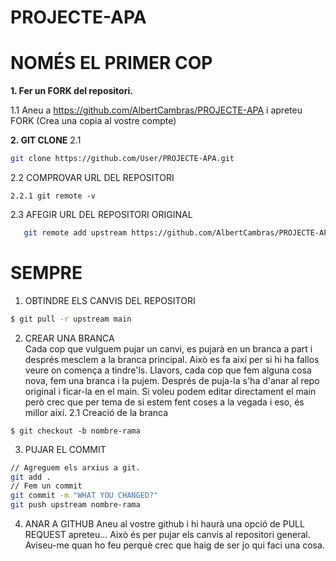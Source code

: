 # PROJECTE-APA

**NOMÉS EL PRIMER COP**
=======================

**1. Fer un FORK del repositori.**  

  1.1 Aneu a https://github.com/AlbertCambras/PROJECTE-APA i apreteu FORK (Crea una copia al vostre compte)  

**2. GIT CLONE**
  2.1  
  ```bash
  git clone https://github.com/User/PROJECTE-APA.git  
  ```
  2.2 COMPROVAR URL DEL REPOSITORI  
  
    2.2.1 git remote -v  
    
  2.3 AFEGIR URL DEL REPOSITORI ORIGINAL  
  ```bash
     git remote add upstream https://github.com/AlbertCambras/PROJECTE-APA
  ```
  
**SEMPRE**
===========

1. OBTINDRE ELS CANVIS DEL REPOSITORI 
```BASH
$ git pull -r upstream main
```
2. CREAR UNA BRANCA  
Cada cop que vulguem pujar un canvi, es pujarà en un branca a part i després mesclem a la branca principal.
Això es fa així per si hi ha fallos veure on comença a tindre'ls.
Llavors, cada cop que fem alguna cosa nova, fem una branca i la pujem. Després de puja-la s'ha d'anar al repo original i ficar-la en el main.
Si voleu podem editar directament el main però crec que per tema de si estem fent coses a la vegada i eso, és millor així.
2.1 Creació de la branca
```
$ git checkout -b nombre-rama
```
3. PUJAR EL COMMIT  

```BASH
// Agreguem els arxius a git.
git add .
// Fem un commit
git commit -m "WHAT YOU CHANGED?"
git push upstream nombre-rama

```
4. ANAR A GITHUB
Aneu al vostre github i hi haurà una opció de PULL REQUEST apreteu... 
Això és per pujar els canvis al repositori general.
Aviseu-me quan ho feu perquè crec que haig de ser jo qui faci una cosa.
